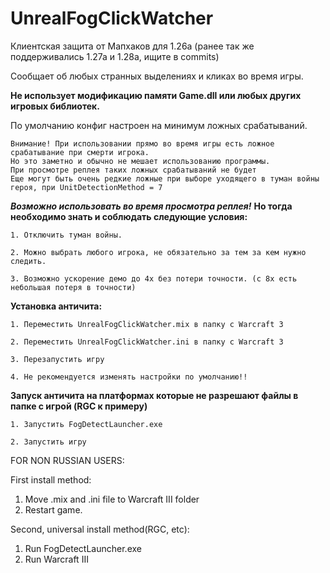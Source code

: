 # UnrealFogClickWatcher
 
Клиентская защита от Мапхаков для 1.26a (ранее так же поддерживались 1.27а и 1.28а, ищите в commits)

Сообщает об любых странных выделениях и кликах во время игры. 

__Не использует модификацию памяти Game.dll или любых других игровых библиотек.__

По умолчанию конфиг настроен на минимум ложных срабатываний.

```
Внимание! При использовании прямо во время игры есть ложное срабатывание при смерти игрока. 
Но это заметно и обычно не мешает использованию программы.
При просмотре реплея таких ложных срабатываний не будет
Еще могут быть очень редкие ложные при выборе уходящего в туман войны героя, при UnitDetectionMethod = 7
```

***Возможно использовать во время просмотра реплея!***
**Но тогда необходимо знать и соблюдать следующие условия:**
```
1. Отключить туман войны.

2. Можно выбрать любого игрока, не обязательно за тем за кем нужно следить.

3. Возможно ускорение демо до 4х без потери точности. (с 8х есть небольшая потеря в точности)

```


**Установка античита:**

```
1. Переместить UnrealFogClickWatcher.mix в папку с Warcraft 3

2. Переместить UnrealFogClickWatcher.ini в папку с Warcraft 3

3. Перезапустить игру

4. Не рекомендуется изменять настройки по умолчанию!!
```


**Запуск античита на платформах
которые не разрешают файлы в папке с игрой (RGC к примеру)**

```
1. Запустить FogDetectLauncher.exe

2. Запустить игру
```

FOR NON RUSSIAN USERS:

First install method:

1. Move .mix and .ini file to Warcraft III folder
2. Restart game.

Second, universal install method(RGC, etc):

1. Run FogDetectLauncher.exe
2. Run Warcraft III
